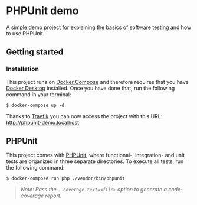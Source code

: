 # PHPUnit demo
A simple demo project for explaining the basics of software testing and how to use PHPUnit.

## Getting started
### Installation
This project runs on [Docker Compose] and therefore requires that you have [Docker Desktop] installed.
Once you have done that, run the following command in your terminal:

```
$ docker-compose up -d
```

Thanks to [Traefik] you can now access the project with this URL:
http://phpunit-demo.localhost

## PHPUnit
This project comes with [PHPUnit], where functional-, integration- and unit tests are organized in three separate
directories. To execute all tests, run the following command:

```
$ docker-compose run php ./vendor/bin/phpunit
```

> *Note: Pass the `--coverage-text=<file>` option to generate a code-coverage report.*

[Docker Compose]: https://docs.docker.com/compose/
[Docker Desktop]: https://www.docker.com/products/docker-desktop
[PHPUnit]: https://phpunit.readthedocs.io/en/9.5/
[Traefik]: https://doc.traefik.io/traefik/
